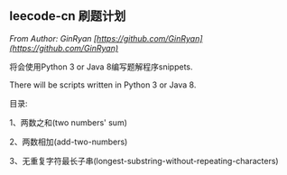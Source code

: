 ## leecode-cn 刷题计划

*From Author: GinRyan [https://github.com/GinRyan](https://github.com/GinRyan)*



将会使用Python 3 or Java 8编写题解程序snippets.

There will be scripts written in Python 3 or Java 8.



目录:

1、两数之和(two numbers' sum)

2、两数相加(add-two-numbers)

3、无重复字符最长子串(longest-substring-without-repeating-characters)